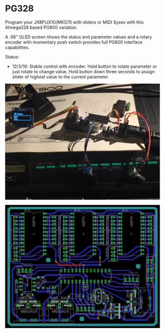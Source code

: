 # PG328

Program your JX8P/JX10/MKS70 with sliders or MIDI Sysex with this Atmega328 based PG800 variation.

A .96" OLED screen shows the status and parameter values and a rotary encoder with momentary push switch provides full PG800 interface capabilities.

Status:

* 12/3/16: Stable control with encoder. Hold button to rotate parameter or just rotate to change value. Hold button down three seconds to assign slider of highest value to the current parameter.

![](prototype.JPG)

![](layout.png)
